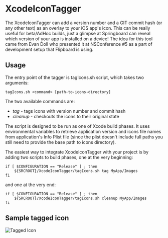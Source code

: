 
XcodeIconTagger
===============

The XcodeIconTagger can add a version number and a GIT commit hash (or any other text) as an overlay to your iOS app's icon. This can be really useful for beta/AdHoc builds, just a glimpse at Springboard can reveal which version of your app is installed on a device! The idea for this tool came from Evan Doll who presented it at NSConference #5 as a part of development setup that Flipboard is using.

## Usage

The entry point of the tagger is tagIcons.sh script, which takes two arguments:

	tagIcons.sh <command> [path-to-icons-directory]
	
The two available commands are:

* _tag_ - tags icons with version number and commit hash
* _cleanup_ - checkouts the icons to their original state

The script is designed to be run as one of Xcode build phases. It uses environmental variables to retrieve application version and icons file names from application's Info Plist file (since the plist doesn't include full paths you still need to provide the base path to icons directory).

The easiest way to integrate XcodeIconTagger with your project is by adding two scripts to build phases, one at the very beginning:

	if [ $CONFIGURATION == "Release" ] ; then
    	${SRCROOT}/XcodeIconTagger/tagIcons.sh tag MyApp/Images
	fi

and one at the very end:

	if [ $CONFIGURATION == "Release" ] ; then
	    ${SRCROOT}/XcodeIconTagger/tagIcons.sh cleanup MyApp/Images
	fi

## Sample tagged icon

![Tagged Icon](https://raw.github.com/bejo/XcodeIconTagger/master/sample/Icon-Small-50@2x.png)
